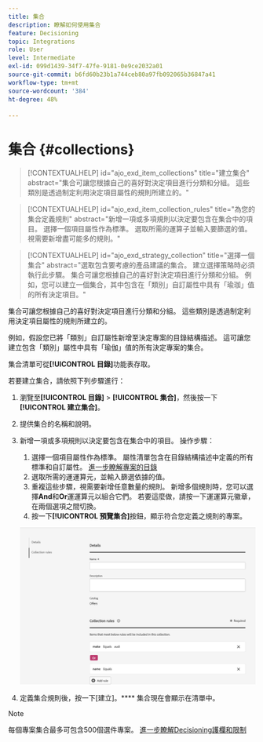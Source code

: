 ```yaml
---
title: 集合
description: 瞭解如何使用集合
feature: Decisioning
topic: Integrations
role: User
level: Intermediate
exl-id: 099d1439-34f7-47fe-9181-0e9ce2032a01
source-git-commit: b6fd60b23b1a744ceb80a97fb092065b36847a41
workflow-type: tm+mt
source-wordcount: '384'
ht-degree: 48%

---
```


# 集合 {#collections}

>[!CONTEXTUALHELP]
>id="ajo_exd_item_collections"
>title="建立集合"
>abstract="集合可讓您根據自己的喜好對決定項目進行分類和分組。 這些類別是透過制定利用決定項目屬性的規則所建立的。"

>[!CONTEXTUALHELP]
>id="ajo_exd_item_collection_rules"
>title="為您的集合定義規則"
>abstract="新增一項或多項規則以決定要包含在集合中的項目。 選擇一個項目屬性作為標準。 選取所需的運算子並輸入要篩選的值。 視需要新增盡可能多的規則。"

>[!CONTEXTUALHELP]
>id="ajo_exd_strategy_collection"
>title="選擇一個集合"
>abstract="選取包含要考慮的產品建議的集合。 建立選擇策略時必須執行此步驟。 集合可讓您根據自己的喜好對決定項目進行分類和分組。 例如，您可以建立一個集合，其中包含在「類別」自訂屬性中具有「瑜珈」值的所有決定項目。"

集合可讓您根據自己的喜好對決定項目進行分類和分組。 這些類別是透過制定利用決定項目屬性的規則所建立的。

例如，假設您已將「類別」自訂屬性新增至決定專案的目錄結構描述。 這可讓您建立包含「類別」屬性中具有「瑜伽」值的所有決定專案的集合。

集合清單可從&#x200B;**[!UICONTROL 目錄]**&#x200B;功能表存取。

若要建立集合，請依照下列步驟進行：

1. 瀏覽至&#x200B;**[!UICONTROL 目錄]** > **[!UICONTROL 集合]**，然後按一下&#x200B;**[!UICONTROL 建立集合]**。
1. 提供集合的名稱和說明。
1. 新增一項或多項規則以決定要包含在集合中的項目。 操作步驟：

   1. 選擇一個項目屬性作為標準。 屬性清單包含在目錄結構描述中定義的所有標準和自訂屬性。 [進一步瞭解專案的目錄](catalogs.md)
   1. 選取所需的運運算元，並輸入篩選依據的值。
   1. 重複這些步驟，視需要新增任意數量的規則。 新增多個規則時，您可以選擇&#x200B;**And**&#x200B;和&#x200B;**Or**&#x200B;運運算元以組合它們。 若要這麼做，請按一下運運算元徽章，在兩個選項之間切換。
   1. 按一下&#x200B;**[!UICONTROL 預覽集合]**&#x200B;按鈕，顯示符合您定義之規則的專案。

   ![](assets/collection-create.png)

1. 定義集合規則後，按一下[建立]。**** 集合現在會顯示在清單中。

>[!NOTE]
>
>每個專案集合最多可包含500個選件專案。 [進一步瞭解Decisioning護欄和限制](gs-experience-decisioning.md#guardrails)
